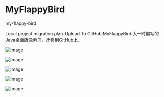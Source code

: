 # MyFlappyBird
my-flappy-bird

Local project migration plan-Upload To GitHub:MyFlappyBird 
大一时编写的Java桌面版像素鸟，迁移到GitHub上．


![image](https://github.com/YueHub/MyFlappyBird/tree/master/Screenshots/像素鸟一.png)

![image](https://github.com/YueHub/MyFlappyBird/tree/master/Screenshots/像素鸟二.png)

![image](https://github.com/YueHub/MyFlappyBird/tree/master/Screenshots/像素鸟截图三.png)

![image](https://github.com/YueHub/MyFlappyBird/tree/master/Screenshots/像素鸟四.png)

![image](https://github.com/YueHub/MyFlappyBird/tree/master/Screenshots/像素鸟五.png)
